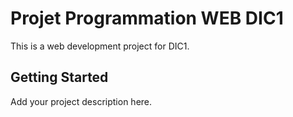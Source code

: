 # Projet Programmation WEB DIC1

This is a web development project for DIC1.

## Getting Started

Add your project description here.
